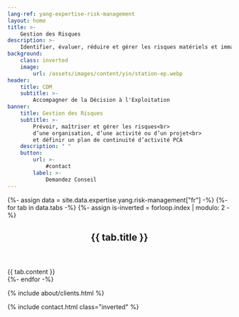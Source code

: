 ```yaml
---
lang-ref: yang-expertise-risk-management
layout: home
title: >-
    Gestion des Risques
description: >-
    Identifier, évaluer, réduire et gérer les risques matériels et immatériels par une approche de type défense en profondeur et une vision duale unique stratégie / risques, c’est la sérénité d’exploitation retrouvée.
background:
    class: inverted
    image:
        url: /assets/images/content/yin/station-ep.webp
header:
    title: CDM
    subtitle: >-
        Accompagner de la Décision à l'Exploitation
banner:
    title: Gestion des Risques
    subtitle: >-
        Prévoir, maîtriser et gérer les risques<br>
        d’une organisation, d’une activité ou d’un projet<br>
        et définir un plan de continuité d’activité PCA
    description: " "
    button:
        url: >-
            #contact
        label: >-
            Demandez Conseil
---
```


{%- assign data = site.data.expertise.yang.risk-management["fr"] -%}
{%- for tab in data.tabs -%}
{%- assign is-inverted = forloop.index | modulo: 2 -%}
<section id="{{ tab.id }}" {% if is-inverted == 0 %}class="inverted"{% endif %}>
    <header class="major">
        <h2>{{ tab.title }}</h2>
    </header>
    {{ tab.content }}
</section>
{%- endfor -%}

{% include about/clients.html %}

{% include contact.html class="inverted" %}
